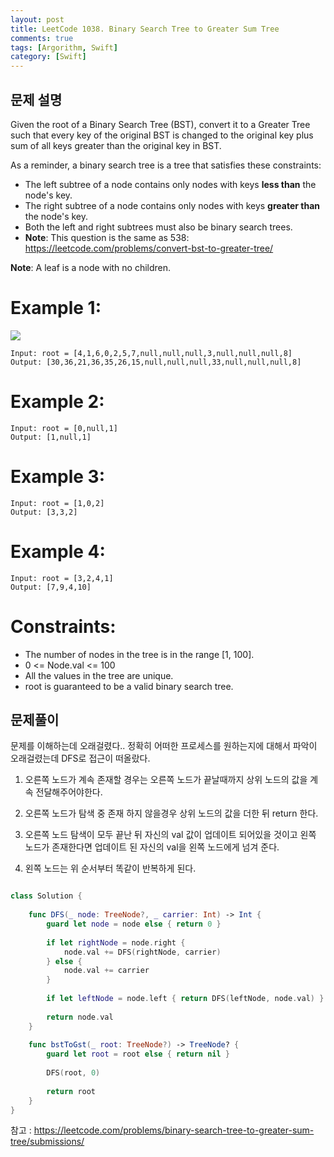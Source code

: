 ```yaml
---
layout: post
title: LeetCode 1038. Binary Search Tree to Greater Sum Tree
comments: true
tags: [Argorithm, Swift]
category: [Swift]
---
```



## 문제 설명
Given the root of a Binary Search Tree (BST), convert it to a Greater Tree such that every key of the original BST is changed to the original key plus sum of all keys greater than the original key in BST.

As a reminder, a binary search tree is a tree that satisfies these constraints:

- The left subtree of a node contains only nodes with keys **less than** the node's key.
- The right subtree of a node contains only nodes with keys **greater than** the node's key.
- Both the left and right subtrees must also be binary search trees.
- **Note**: This question is the same as 538: https://leetcode.com/problems/convert-bst-to-greater-tree/



**Note**: A leaf is a node with no children.


# Example 1:

<img src = "https://assets.leetcode.com/uploads/2019/05/02/tree.png">

```
Input: root = [4,1,6,0,2,5,7,null,null,null,3,null,null,null,8]
Output: [30,36,21,36,35,26,15,null,null,null,33,null,null,null,8]
```

# Example 2:

```
Input: root = [0,null,1]
Output: [1,null,1]
```

# Example 3:

```
Input: root = [1,0,2]
Output: [3,3,2]
```

# Example 4:

```
Input: root = [3,2,4,1]
Output: [7,9,4,10]
```

# Constraints:

- The number of nodes in the tree is in the range [1, 100].
- 0 <= Node.val <= 100
- All the values in the tree are unique.
- root is guaranteed to be a valid binary search tree.

## 문제풀이

문제를 이해하는데 오래걸렸다.. 정확히 어떠한 프로세스를 원하는지에 대해서 파악이 오래걸렸는데
DFS로 접근이 떠올랐다.

1. 오른쪽 노드가 계속 존재할 경우는 오른쪽 노드가 끝날때까지 상위 노드의 값을 계속 전달해주어야한다.

2. 오른쪽 노드가 탐색 중 존재 하지 않을경우 상위 노드의 값을 더한 뒤 return 한다.

3. 오른쪽 노드 탐색이 모두 끝난 뒤 자신의 val 값이 업데이트 되어있을 것이고 왼쪽 노드가 존재한다면 업데이트 된 자신의 val을 왼쪽 노드에게 넘겨 준다.

4. 왼쪽 노드는 위 순서부터 똑같이 반복하게 된다.

```swift

class Solution {
    
    func DFS(_ node: TreeNode?, _ carrier: Int) -> Int {
        guard let node = node else { return 0 }
                
        if let rightNode = node.right { 
            node.val += DFS(rightNode, carrier) 
        } else {
            node.val += carrier
        }
    
        if let leftNode = node.left { return DFS(leftNode, node.val) }
        
        return node.val
    }
    
    func bstToGst(_ root: TreeNode?) -> TreeNode? {
        guard let root = root else { return nil }
        
        DFS(root, 0)
        
        return root
    }
}
```

참고 : <https://leetcode.com/problems/binary-search-tree-to-greater-sum-tree/submissions/>